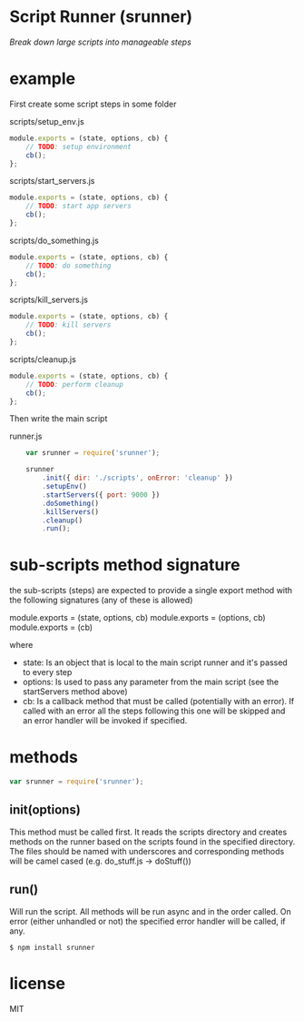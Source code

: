# Script Runner (srunner)

*Break down large scripts into manageable steps*

# example

First create some script steps in some folder

scripts/setup_env.js

``` js
module.exports = (state, options, cb) {
    // TODO: setup environment
    cb();
};
```

scripts/start_servers.js

``` js
module.exports = (state, options, cb) {
    // TODO: start app servers
    cb();
};
```

scripts/do_something.js

``` js
module.exports = (state, options, cb) {
    // TODO: do something
    cb();
};
```

scripts/kill_servers.js

``` js
module.exports = (state, options, cb) {
    // TODO: kill servers
    cb();
};
```

scripts/cleanup.js

``` js
module.exports = (state, options, cb) {
    // TODO: perform cleanup
    cb();
};
```

Then write the main script

runner.js

``` js
    var srunner = require('srunner');

    srunner
        .init({ dir: './scripts', onError: 'cleanup' })
        .setupEnv()
        .startServers({ port: 9000 })
        .doSomething()
        .killServers()
        .cleanup()
        .run();
```

# sub-scripts method signature

the sub-scripts (steps) are expected to provide a single export method with
the following signatures (any of these is allowed)

module.exports = (state, options, cb)
module.exports = (options, cb)
module.exports = (cb)

where
- state:    Is an object that is local to the main script runner and it's passed to every step
- options:  Is used to pass any parameter from the main script (see the startServers method above)
- cb:       Is a callback method that must be called (potentially with an error). If called with an
            error all the steps following this one will be skipped and an error handler will be
            invoked if specified.

# methods

``` js
var srunner = require('srunner');
```

## init(options)

This method must be called first. It reads the scripts directory and creates methods on the runner
based on the scripts found in the specified directory. The files should be named with underscores
and corresponding methods will be camel cased (e.g. do_stuff.js -> doStuff())

## run()

Will run the script. All methods will be run async and in the order called. On error (either
unhandled or not) the specified error handler will be called, if any.

```
$ npm install srunner
```

# license

MIT




